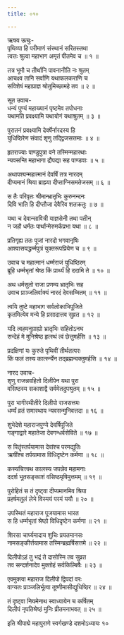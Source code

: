 ```yaml
---
title: ०१०

---
```

ऋषय ऊचुः-  
पृथिव्या हि परीमाणं संस्थानं सरितस्तथा  
त्वत्तः श्रुत्वा महाभाग अमृतं पीतमेव च ॥ १ ॥


तत्र भूमौ च तीर्थानि पावनानीति नः श्रुतम्  
आचक्ष्व तानि सर्वाणि यथाफलकराणि च  
सविशेषं महाप्राज्ञ श्रोतुमिच्छामहे तव ॥ २ ॥


सूत उवाच-  
धन्यं पुण्यं महाख्यानं पृष्टमेव तपोधनाः  
यथामति प्रवक्ष्यामि यथायोगं यथाश्रुतम् ॥ ३ ॥


पुरातनं प्रवक्ष्यामि देवर्षेर्नारदस्य हि  
युधिष्ठिरेण संवादं शृणु तद्द्विजसत्तमाः ॥ ४ ॥


हृतराज्याः पाण्डुपुत्रा वने तस्मिन्महारथाः  
न्यवसन्ति महाभागा द्रौपद्या सह पाण्डवाः ॥ ५ ॥


अथापश्यन्महात्मानं देवर्षिं तत्र नारदम्  
दीप्यमानं श्रिया ब्राह्म्या दीप्ताग्निसमतेजसम् ॥ ६ ॥


स तैः परिवृतः श्रीमान्भ्रातृभिः कुरुनन्दनः  
दिवि भाति हि दीप्तौजा देवैरिव शतक्रतुः ॥ ७ ॥


यथा च देवान्सावित्री याज्ञसेनी तथा पतीन्  
न जहौ धर्मतः पार्थान्मेरुमर्कप्रभा यथा ॥ ८ ॥


प्रतिगृह्य ततः पूजां नारदो भगवानृषिः  
आश्वासयद्धर्म्मपुत्रं युक्तरूपप्रियेण च ॥ ९ ॥


उवाच च महात्मानं धर्म्मराजं युधिष्ठिरम्  
ब्रूहि धर्म्मभृतां श्रेष्ठ किं प्रार्थ्यं हि ददामि ते ॥ १० ॥


अथ धर्मसुतो राजा प्रणम्य भ्रातृभिः सह  
उवाच प्राञ्जलिर्वाक्यं नारदं देवसम्मितम् ॥ ११ ॥


त्वयि तुष्टे महाभाग सर्वलोकाभिपूजिते  
कृतमित्येव मन्ये हि प्रसादात्तव सुव्रत ॥ १२ ॥


यदि त्वहमनुग्राह्यो भ्रातृभिः सहितोऽनघ  
सन्देहं मे मुनिश्रेष्ठ हृत्स्थं त्वं छेत्तुमर्हसि ॥ १३ ॥


प्रदक्षिणां यः कुरुते पृथिवीं तीर्थतत्परः  
किं फलं तस्य कार्त्स्न्येन तद्ब्रह्मन्वक्तुमर्हसि ॥ १४ ॥


नारद उवाच-  
शृणु राजन्नवहितो दिलीपेन यथा पुरा  
वसिष्ठस्य सकाशाद्वै सर्वमेतदुपश्रुतम् ॥ १५ ॥


पुरा भागीरथीतीरे दिलीपो राजसत्तमः  
धर्म्यं व्रतं समास्थाय न्यवसन्मुनिवत्तदा ॥ १६ ॥


शुभेदेशे महाराजपुण्ये देवर्षिपूजिते  
गङ्गाद्वारे महातेजा देवगन्धर्वसेविते ॥ १७ ॥


स पितॄंस्तर्पयामास देवांश्च परमद्युतिः  
ऋषींश्च तर्पयामास विधिदृष्टेन कर्मणा ॥ १८ ॥


कस्यचित्त्वथ कालस्य जपन्नेव महामनाः  
ददर्श भूतसङ्काशं वसिष्ठमृषिमुत्तमम् ॥ १९ ॥


पुरोहितं स तं दृष्ट्वा दीप्यमानमिव श्रिया  
प्रहर्षमतुलं लेभे विस्मयं परमं ययौ ॥ २० ॥


उपस्थितं महाराज पूजयामास भारत  
स हि धर्म्मभृतां श्रेष्ठो विधिदृष्टेन कर्मणा ॥ २१ ॥


शिरसा चार्घ्यमादाय शुचिः प्रयतमानसः  
नामसङ्कीर्त्तयामास तस्मिन्ब्रह्मर्षिसत्तमे ॥ २२ ॥


दिलीपोऽहं तु भद्रं ते दासोस्मि तव सुव्रत  
तव सन्दर्शनादेव मुक्तोहं सर्वकिल्बिषैः ॥ २३ ॥


एवमुक्त्वा महाराज दिलीपो द्विपदां वरः  
वाग्यतः प्राञ्जलिर्भूत्वा तूष्णीमासीद्युधिष्ठिर ॥ २४ ॥


तं दृष्ट्वा नियमेनाथ स्वाध्यायेन च कर्षितम्  
दिलीपं नृपतिश्रेष्ठं मुनिः प्रीतमनाभवत् ॥ २५ ॥


इति श्रीपाद्मे महापुराणे स्वर्गखण्डे दशमोऽध्यायः १०